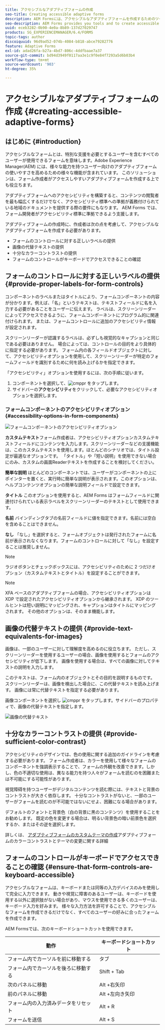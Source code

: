 ```yaml
---
title: アクセシブルなアダプティブフォームの作成
seo-title: Creating accessible adaptive forms
description: AEM Formsには、アクセシブルなアダプティブフォームを作成するためのツールが用意されており、アクセシビリティ標準に準拠するのに役立ちます。
seo-description: AEM Forms provides you tools and to create accessible adaptive forms and helps comply with accessibility standards.
uuid: eceb3282-0b90-4e0a-8b89-137d27029747
products: SG_EXPERIENCEMANAGER/6.4/FORMS
topic-tags: author
discoiquuid: 96d9ad52-074b-4084-b818-abce79282776
feature: Adaptive Forms
exl-id: adad26fa-b27a-4bd7-806c-4ddfbaae7a37
source-git-commit: bd94d3949f0117aa3e1c9f0e84f7293a5d6b03b4
workflow-type: tm+mt
source-wordcount: '903'
ht-degree: 35%

---
```


# アクセシブルなアダプティブフォームの作成 {#creating-accessible-adaptive-forms}

## はじめに {#introduction}

アクセシブルなフォームとは、特別な支援を必要とするユーザーを含むすべてのユーザーが使用できるフォームを意味します。Adobe Experience Manager(AEM) には、様々な能力を持つユーザー向けのアダプティブフォームの使いやすさを高めるための様々な機能が含まれています。 このソリューションは、フォーム作成者がアクセスしやすいアダプティブフォームを作成する上でも役立ちます。

アダプティブフォームへのアクセシビリティを構築すると、コンテンツの閲覧者を最も幅広くするだけでなく、アクセシビリティ標準への準拠が義務付けられている地域のドキュメントを提供する際の要件にもなります。 AEM Forms では、フォーム開発者がアクセシビリティ標準に準拠できるよう支援します。

アダプティブフォームの作成時に、作成者は次の点を考慮して、アクセシブルなアダプティブフォームを作成する必要があります。

* フォームのコントロールに対する正しいラベルの提供
* 画像の代替テキストの提供
* 十分なカラーコントラストの提供
* フォームのコントロールがキーボードでアクセスできることの確認

## フォームのコントロールに対する正しいラベルの提供 {#provide-proper-labels-for-form-controls}

コンポーネントのラベルまたはタイトルにより、フォームコンポーネントの内容が分かります。例えば、「名」というテキストは、テキストフィールドに名を入力する必要があることをユーザーに伝えます。 ラベルは、スクリーンリーダーによってアクセスできるように、フォームコンポーネントにプログラム的に関連付けられます。 または、フォームコントロールに追加のアクセシビリティ情報が設定されます。

スクリーンリーダーが認識するラベルは、必ずしも視覚的なキャプションと同じである必要はありません。 場合によっては、コントロールの目的をより具体的に指定する必要があります。 フォーム内の各フィールドオブジェクトに対して、アクセシビリティオプションを使用して、スクリーンリーダーが特定のフォームフィールドを識別するために何を読み上げるかを指定できます。

「アクセシビリティ」オプションを使用するには、次の手順に従います。

1. コンポーネントを選択して、![cmppr](assets/cmppr.png) をタップします。
1. サイドバーの&#x200B;**アクセシビリティ**&#x200B;をクリックして、必要なアクセシビリティオプションを選択します。

### フォームコンポーネントのアクセシビリティオプション {#accessibility-options-in-form-components}

![フォームコンポーネントのアクセシビリティオプション](assets/accessibility-options.png)

**カスタムテキスト**&#x200B;フォーム作成者は、アクセシビリティオプションカスタムテキストフィールドにコンテンツを入力します。スクリーンリーダーなどの支援機能は、このカスタムテキストを使用します。ほとんどのシナリオでは、タイトル設定が最適なオプションです。 「タイトル」や「短い説明」を使用できない場合にのみ、カスタムの画面Readerテキストを作成することを検討してください。

**簡単な説明** ほとんどのコンポーネントでは、ユーザーがコンポーネントの上にポインターを置くと、実行時に簡単な説明が表示されます。このオプションは、ヘルプコンテンツオプションの簡単な説明フィールドで設定できます。

**タイトル** このオプションを使用すると、AEM Forms はフォームフィールドに関連付けられている表示ラベルをスクリーンリーダーのテキストとして使用できます。

**名前** バインディングタブの名前フィールドに値を指定できます。名前には空白を含めることはできません。

**なし** 「なし」を選択すると、フォームオブジェクトは発行されたフォームに名前が表示されなくなります。フォームのコントロールに対して「なし」を設定することは推奨しません。

>[!NOTE]
>
>ラジオボタンとチェックボックスには、アクセシビリティのために 2 つだけオプション（カスタムテキストとタイトル）を設定することができます。

>[!NOTE]
>
>XFA ベースのアダプティブフォームの場合、アクセシビリティオプションは XDP で設定されたアクセシビリティオプションから継承されます。 XDP のツールヒントは短い説明にマッピングされ、キャプションはタイトルにマッピングされます。 その他のオプションは、そのまま機能します。

## 画像の代替テキストの提供 {#provide-text-equivalents-for-images}

画像は、一部のユーザーに対して理解度を高めるのに役立ちます。 ただし、スクリーンリーダーを使用するユーザーの場合、画像を使用するとフォームのアクセシビリティが低下します。 画像を使用する場合は、すべての画像に対してテキストの説明を入力します。

このテキストは、フォーム内のオブジェクトとその目的を説明するものです。 スクリーンリーダーは、画像を検出した場合に、この代替テキストを読み上げます。 画像には常に代替テキストを指定する必要があります。

画像コンポーネントを選択し ![cmppr](assets/cmppr.png) をタップします。サイドバーのプロパティで、画像の代替テキストを指定します。

![画像の代替テキスト](assets/image-properties.png)

## 十分なカラーコントラストの提供 {#provide-sufficient-color-contrast}

アクセシビリティのデザインでは、色の使用に関する追加のガイドラインを考慮する必要があります。 フォーム作成者は、カラーを使用して様々なフォームのコンポーネントを強調表示することで、フォームの外観を改善できます。しかし、色の不適切な使用は、異なる能力を持つ人々がフォームを読むのを困難または不可能にする可能性があります。

視覚障碍を持つユーザーがデジタルコンテンツを読む際には、テキストと背景のコントラストが大きく依存します。 十分なコントラストがないと、一部のユーザーがフォームを読むのが不可能ではないにせよ、困難になる場合があります。

デフォルトのフォントと背景色（白の背景に黒のコンテンツ）を使用することをお勧めします。 既定の色を変更する場合は、明るい背景色の暗い前景色を選択するか、またはその逆を選択します。

詳しくは、 [アダプティブフォームのカスタムテーマの作成](/help/forms/using/creating-custom-adaptive-form-themes.md)アダプティブフォームのカラーコントラストとテーマの変更に関する詳細

## フォームのコントロールがキーボードでアクセスできることの確認 {#ensure-that-form-controls-are-keyboard-accessible}

アクセシブルなフォームは、キーボードまたは同等の入力デバイスのみを使用して完全に入力できます。 動きや視覚に障害のあるユーザーは、キーボードを使用する以外に選択肢がない場合があり、マウスを使用できる多くのユーザーは、キーボード入力を好みます。 様々な入力方法を許可することで、アクセシブルなフォームを作成できるだけでなく、すべてのユーザーの好みに合ったフォームを作成できます。

AEM Formsでは、次のキーボードショートカットを使用できます。

| 動作 | キーボードショートカット |
|---|---|
| フォーム内でカーソルを前に移動する | タブ |
| フォーム内でカーソルを後ろに移動する | Shift + Tab |
| 次のパネルに移動 | Alt +右矢印 |
| 前のパネルに移動 | Alt +左向き矢印 |
| フォーム内の入力済みデータをリセット | Alt + R |
| フォームを送信 | Alt + S | configuring-watched-folder-endpoints.md |
